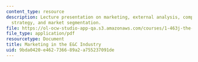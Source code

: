 ```yaml
---
content_type: resource
description: Lecture presentation on marketing, external analysis, competitive advantage,
  strategy, and market segmentation.
file: https://ol-ocw-studio-app-qa.s3.amazonaws.com/courses/1-463j-the-impact-of-globalization-on-the-built-environment-fall-2009/9bda0420e462736689a2a755237091de_MIT1_463JF09_lec05.pdf
file_type: application/pdf
resourcetype: Document
title: Marketing in the E&C Industry
uid: 9bda0420-e462-7366-89a2-a755237091de
---
```


